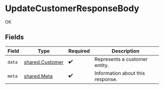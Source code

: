 # UpdateCustomerResponseBody

OK


## Fields

| Field                                                     | Type                                                      | Required                                                  | Description                                               |
| --------------------------------------------------------- | --------------------------------------------------------- | --------------------------------------------------------- | --------------------------------------------------------- |
| `data`                                                    | [shared.Customer](../../../sdk/models/shared/customer.md) | :heavy_check_mark:                                        | Represents a customer entity.                             |
| `meta`                                                    | [shared.Meta](../../../sdk/models/shared/meta.md)         | :heavy_check_mark:                                        | Information about this response.                          |
